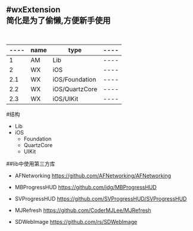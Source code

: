 #wxExtension
</br>
简化是为了偷懒,方便新手使用 
----------------------
</br>

----|name|type|----|
----|----|----|----|
1| AM | Lib|----|
2| WX | iOS|----|
2.1| WX | iOS/Foundation|----|
2.2| WX | iOS/QuartzCore|----|
2.3| WX | iOS/UIKit|----|


#结构
- Lib
- iOS
	- Foundation
	- QuartzCore
	- UIKit
	
##lib中使用第三方库

- AFNetworking  <https://github.com/AFNetworking/AFNetworking>

- MBProgressHUD <https://github.com/jdg/MBProgressHUD>



- SVProgressHUD <https://github.com/SVProgressHUD/SVProgressHUD>



- MJRefresh <https://github.com/CoderMJLee/MJRefresh>



- SDWebImage  <https://github.com/rs/SDWebImage>
